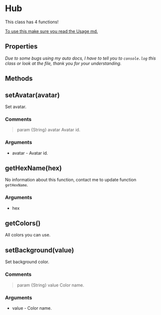# Hub
This class has 4 functions!

[To use this make sure you read the Usage md.](https://stoplight.io/p/docs/gh/teenari/fortnitenode/docs/Usage.md?srn=gh/teenari/fortnitenode/docs/Usage.md&group=master)

## Properties
*Due to some bugs using my auto docs, I have to tell you to `console.log` this class or look at the file, thank you for your understanding.*

## Methods

## setAvatar(avatar)
Set avatar.

### Comments
> param {String} avatar Avatar id.

### Arguments
- avatar - Avatar id.

## getHexName(hex)
No information about this function, contact me to update function `getHexName`.

### Arguments
- hex

## getColors()
All colors you can use.

## setBackground(value)
Set background color.

### Comments
> param {String} value Color name. 

### Arguments
- value - Color name. 